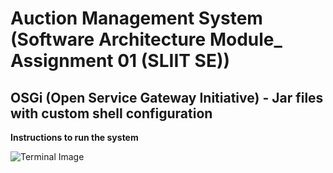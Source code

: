 # Auction Management System (Software Architecture Module_ Assignment 01 (SLIIT SE))
## OSGi (Open Service Gateway Initiative) - Jar files with custom shell configuration

**Instructions to run the system**

![Terminal Image](https://github.com/user-attachments/assets/b2dd648d-a227-40a2-be88-c24ab8bc68d7)
